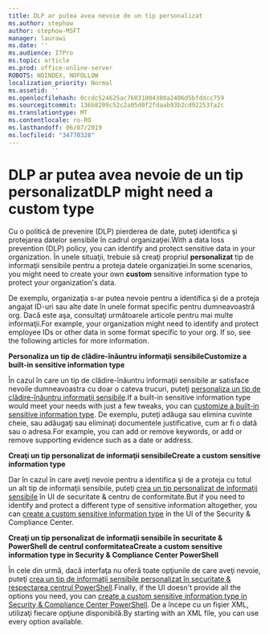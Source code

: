 ```yaml
---
title: DLP ar putea avea nevoie de un tip personalizat
ms.author: stephow
author: stephow-MSFT
manager: laurawi
ms.date: ''
ms.audience: ITPro
ms.topic: article
ms.prod: office-online-server
ROBOTS: NOINDEX, NOFOLLOW
localization_priority: Normal
ms.assetid: ''
ms.openlocfilehash: 0ccdc524625ac76031004300a2406d5bfddcc759
ms.sourcegitcommit: 136b8209c52c2a05d0f2fdaab93b2cd92253fa2c
ms.translationtype: MT
ms.contentlocale: ro-RO
ms.lasthandoff: 06/07/2019
ms.locfileid: "34770328"
---
```

# <a name="dlp-might-need-a-custom-type"></a><span data-ttu-id="d5ede-102">DLP ar putea avea nevoie de un tip personalizat</span><span class="sxs-lookup"><span data-stu-id="d5ede-102">DLP might need a custom type</span></span>

<span data-ttu-id="d5ede-103">Cu o politică de prevenire (DLP) pierderea de date, puteţi identifica şi protejarea datelor sensibile în cadrul organizaţiei.</span><span class="sxs-lookup"><span data-stu-id="d5ede-103">With a data loss prevention (DLP) policy, you can identify and protect sensitive data in your organization.</span></span> <span data-ttu-id="d5ede-104">În unele situaţii, trebuie să creaţi propriul **personalizat** tip de informaţii sensibile pentru a proteja datele organizaţiei.</span><span class="sxs-lookup"><span data-stu-id="d5ede-104">In some scenarios, you might need to create your own **custom** sensitive information type to protect your organization's data.</span></span>

<span data-ttu-id="d5ede-105">De exemplu, organizaţia s-ar putea nevoie pentru a identifica şi de a proteja angajat ID-uri sau alte date în unele format specific pentru dumneavoastră org. Dacă este aşa, consultaţi următoarele articole pentru mai multe informaţii.</span><span class="sxs-lookup"><span data-stu-id="d5ede-105">For example, your organization might need to identify and protect employee IDs or other data in some format specific to your org. If so, see the following articles for more information.</span></span> 
  
 <span data-ttu-id="d5ede-106">**Personaliza un tip de clădire-înăuntru informaţii sensibile**</span><span class="sxs-lookup"><span data-stu-id="d5ede-106">**Customize a built-in sensitive information type**</span></span>
  
<span data-ttu-id="d5ede-107">În cazul în care un tip de clădire-înăuntru informaţii sensibile ar satisface nevoile dumneavoastra cu doar o cateva trucuri, puteţi [personaliza un tip de clădire-înăuntru informaţii sensibile](https://docs.microsoft.com/office365/securitycompliance/customize-a-built-in-sensitive-information-type).</span><span class="sxs-lookup"><span data-stu-id="d5ede-107">If a built-in sensitive information type would meet your needs with just a few tweaks, you can [customize a built-in sensitive information type](https://docs.microsoft.com/office365/securitycompliance/customize-a-built-in-sensitive-information-type).</span></span> <span data-ttu-id="d5ede-108">De exemplu, puteţi adăuga sau elimina cuvinte cheie, sau adăugaţi sau eliminaţi documentele justificative, cum ar fi o dată sau o adresa.</span><span class="sxs-lookup"><span data-stu-id="d5ede-108">For example, you can add or remove keywords, or add or remove supporting evidence such as a date or address.</span></span>
  
 <span data-ttu-id="d5ede-109">**Creaţi un tip personalizat de informaţii sensibile**</span><span class="sxs-lookup"><span data-stu-id="d5ede-109">**Create a custom sensitive information type**</span></span>
  
<span data-ttu-id="d5ede-110">Dar în cazul în care aveţi nevoie pentru a identifica şi de a proteja cu totul un alt tip de informaţii sensibile, puteţi [crea un tip personalizat de informaţii sensibile](https://docs.microsoft.com/office365/securitycompliance/create-a-custom-sensitive-information-type) în UI de securitate & centru de conformitate.</span><span class="sxs-lookup"><span data-stu-id="d5ede-110">But if you need to identify and protect a different type of sensitive information altogether, you can [create a custom sensitive information type](https://docs.microsoft.com/office365/securitycompliance/create-a-custom-sensitive-information-type) in the UI of the Security & Compliance Center.</span></span> 
  
<span data-ttu-id="d5ede-111">**Creaţi un tip personalizat de informaţii sensibile în securitate & PowerShell de centrul conformitatea**</span><span class="sxs-lookup"><span data-stu-id="d5ede-111">**Create a custom sensitive information type in Security & Compliance Center PowerShell**</span></span>

<span data-ttu-id="d5ede-112">În cele din urmă, dacă interfaţa nu oferă toate opţiunile de care aveţi nevoie, puteţi [crea un tip de informaţii sensibile personalizat în securitate & respectarea centrul PowerShell](https://docs.microsoft.com/office365/securitycompliance/create-a-custom-sensitive-information-type-in-scc-powershell).</span><span class="sxs-lookup"><span data-stu-id="d5ede-112">Finally, if the UI doesn't provide all the options you need, you can [create a custom sensitive information type in Security & Compliance Center PowerShell](https://docs.microsoft.com/office365/securitycompliance/create-a-custom-sensitive-information-type-in-scc-powershell).</span></span> <span data-ttu-id="d5ede-113">De a începe cu un fişier XML, utilizaţi fiecare opţiune disponibilă.</span><span class="sxs-lookup"><span data-stu-id="d5ede-113">By starting with an XML file, you can use every option available.</span></span>

    

